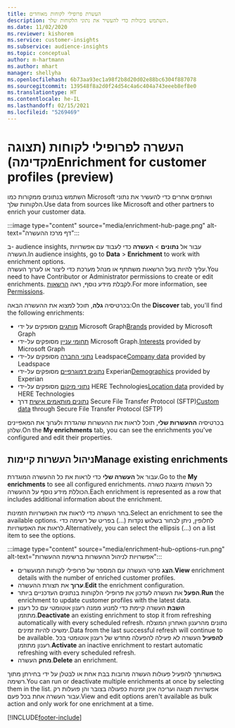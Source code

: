 ```yaml
---
title: העשרת פרופילי לקוחות מאוחדים
description: השתמש ביכולות כדי להעשיר את נתוני הלקוחות שלך.
ms.date: 11/02/2020
ms.reviewer: kishorem
ms.service: customer-insights
ms.subservice: audience-insights
ms.topic: conceptual
author: m-hartmann
ms.author: mhart
manager: shellyha
ms.openlocfilehash: 6b73aa93ec1a98f2b8d20d02e88bc6304f887078
ms.sourcegitcommit: 139548f8a2d0f24d54c4a6c404a743eeeb8ef8e0
ms.translationtype: HT
ms.contentlocale: he-IL
ms.lasthandoff: 02/15/2021
ms.locfileid: "5269469"
---
```

# <a name="enrichment-for-customer-profiles-preview"></a><span data-ttu-id="df7de-103">העשרה לפרופילי לקוחות (תצוגה מקדימה)</span><span class="sxs-lookup"><span data-stu-id="df7de-103">Enrichment for customer profiles (preview)</span></span>

<span data-ttu-id="df7de-104">השתמש בנתונים ממקורות כמו Microsoft ושותפים אחרים כדי להעשיר את נתוני הלקוחות שלך.</span><span class="sxs-lookup"><span data-stu-id="df7de-104">Use data from sources like Microsoft and other partners to enrich your customer data.</span></span>

:::image type="content" source="media/enrichment-hub-page.png" alt-text="דף מרכז ההעשרה":::

<span data-ttu-id="df7de-106">ב- audience insights, עבור אל **נתונים** > **העשרה** כדי לעבוד עם אפשרויות העשרה.</span><span class="sxs-lookup"><span data-stu-id="df7de-106">In audience insights, go to **Data** > **Enrichment** to work with enrichment options.</span></span>    
<span data-ttu-id="df7de-107">עליך להיות בעל הרשאות משתתף או מנהל מערכת כדי ליצור או לערוך העשרה.</span><span class="sxs-lookup"><span data-stu-id="df7de-107">You need to have Contributor or Administrator permissions to create or edit enrichments.</span></span> <span data-ttu-id="df7de-108">לקבלת מידע נוסף, ראה [הרשאות](permissions.md).</span><span class="sxs-lookup"><span data-stu-id="df7de-108">For more information, see [Permissions](permissions.md).</span></span>

<span data-ttu-id="df7de-109">בכרטיסיה **גלה**, תוכל למצוא את ההעשרה הבאה:</span><span class="sxs-lookup"><span data-stu-id="df7de-109">On the **Discover** tab, you'll find the following enrichments:</span></span>

- <span data-ttu-id="df7de-110">[מותגים](enrichment-microsoft-graph.md) מסופקים על ידי Microsoft Graph</span><span class="sxs-lookup"><span data-stu-id="df7de-110">[Brands](enrichment-microsoft-graph.md) provided by Microsoft Graph</span></span>
- <span data-ttu-id="df7de-111">[תחומי עניין](enrichment-microsoft-graph.md) מסופקים על-ידי Microsoft Graph.</span><span class="sxs-lookup"><span data-stu-id="df7de-111">[Interests](enrichment-microsoft-graph.md) provided by Microsoft Graph</span></span>
- <span data-ttu-id="df7de-112">[נתוני החברה](enrichment-leadspace.md) מסופקים על-ידי Leadspace</span><span class="sxs-lookup"><span data-stu-id="df7de-112">[Company data](enrichment-leadspace.md) provided by Leadspace</span></span>
- <span data-ttu-id="df7de-113">[נתונים דמוגרפיים](enrichment-experian.md) מסופקים על-ידי Experian</span><span class="sxs-lookup"><span data-stu-id="df7de-113">[Demographics](enrichment-experian.md) provided by Experian</span></span>
- <span data-ttu-id="df7de-114">[נתוני מיקום](enrichment-here.md) מסופקים על-ידי HERE Technologies</span><span class="sxs-lookup"><span data-stu-id="df7de-114">[Location data](enrichment-here.md) provided by HERE Technologies</span></span>
- <span data-ttu-id="df7de-115">[נתונים מותאמים אישית](enrichment-SFTP-custom-import.md) דרך Secure File Transfer Protocol‏ (SFTP)</span><span class="sxs-lookup"><span data-stu-id="df7de-115">[Custom data](enrichment-SFTP-custom-import.md) through Secure File Transfer Protocol (SFTP)</span></span>

<span data-ttu-id="df7de-116">בכרטיסיה **ההעשרות שלי**, תוכל לראות את ההעשרות שהגדרת ולערוך את המאפיינים שלהן.</span><span class="sxs-lookup"><span data-stu-id="df7de-116">On the **My enrichments** tab, you can see the enrichments you've configured and edit their properties.</span></span>

## <a name="manage-existing-enrichments"></a><span data-ttu-id="df7de-117">ניהול העשרות קיימות</span><span class="sxs-lookup"><span data-stu-id="df7de-117">Manage existing enrichments</span></span>

<span data-ttu-id="df7de-118">עבור אל **העשרה שלי** כדי לראות את כל ההעשרה המוגדרת.</span><span class="sxs-lookup"><span data-stu-id="df7de-118">Go to the **My enrichments** to see all configured enrichments.</span></span> <span data-ttu-id="df7de-119">כל העשרה מיוצגת כשורה הכוללת מידע נוסף על ההעשרה.</span><span class="sxs-lookup"><span data-stu-id="df7de-119">Each enrichment is represented as a row that includes additional information about the enrichment.</span></span>

<span data-ttu-id="df7de-120">בחר העשרה כדי לראות את האפשרויות הזמינות.</span><span class="sxs-lookup"><span data-stu-id="df7de-120">Select an enrichment to see the available options.</span></span> <span data-ttu-id="df7de-121">לחלופין, ניתן לבחור בשלוש נקדות (...) בפריט של רשימה כדי לראות את האפשרויות.</span><span class="sxs-lookup"><span data-stu-id="df7de-121">Alternatively, you can select the ellipsis (...) on a list item to see the options.</span></span>

:::image type="content" source="media/enrichment-hub-options-run.png" alt-text="אפשרויות לניהול ההעשרות ברשימת ההעשרות":::

- <span data-ttu-id="df7de-123">**הצג** פרטי העשרה עם המספר של פרופילי לקוחות המועשרים.</span><span class="sxs-lookup"><span data-stu-id="df7de-123">**View** enrichment details with the number of enriched customer profiles.</span></span>
- <span data-ttu-id="df7de-124">**ערוך** את תצורת ההעשרה.</span><span class="sxs-lookup"><span data-stu-id="df7de-124">**Edit** the enrichment configuration.</span></span>
- <span data-ttu-id="df7de-125">**הפעל** את העשרה לעדכון את פרופילי הלקוחות בנתונים העדכניים ביותר.</span><span class="sxs-lookup"><span data-stu-id="df7de-125">**Run** the enrichment to update customer profiles with the latest data.</span></span>
- <span data-ttu-id="df7de-126">**השבת** העשרה קיימת כדי למנוע ממנה רענון אוטומטי עם כל רענון מתוזמן.</span><span class="sxs-lookup"><span data-stu-id="df7de-126">**Deactivate** an existing enrichment to stop it from refreshing automatically with every scheduled refresh.</span></span> <span data-ttu-id="df7de-127">נתונים מהרענון האחרון המוצלח ימשיכו להיות זמינים.</span><span class="sxs-lookup"><span data-stu-id="df7de-127">Data from the last successful refresh will continue to be available.</span></span> <span data-ttu-id="df7de-128">**להפעיל** העשרה לא פעילה להפעלה מחדש של רענון אוטומטי בכל רענון מתוזמן.</span><span class="sxs-lookup"><span data-stu-id="df7de-128">**Activate** an inactive enrichment to restart automatic refreshing with every scheduled refresh.</span></span>
- <span data-ttu-id="df7de-129">**מחק** העשרה.</span><span class="sxs-lookup"><span data-stu-id="df7de-129">**Delete** an enrichment.</span></span>

<span data-ttu-id="df7de-130">באפשרותך להפעיל פעולות העשרה מרובות בבת אחת או לבטלן על ידי בחירתן מתוך רשימה.</span><span class="sxs-lookup"><span data-stu-id="df7de-130">You can run or deactivate multiple enrichments at once by selecting them in the list.</span></span> <span data-ttu-id="df7de-131">אפשרויות תצוגה ועריכה אינן זמינות כפעולה בצובר והן פועלות רק עבור העשרה אחת בכל פעם.</span><span class="sxs-lookup"><span data-stu-id="df7de-131">View and edit options aren't available as bulk action and only work for one enrichment at a time.</span></span>


[!INCLUDE[footer-include](../includes/footer-banner.md)]